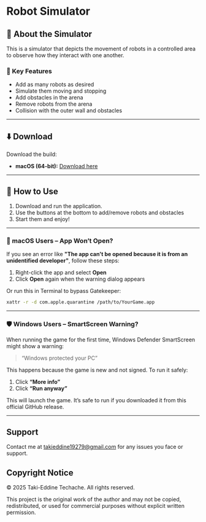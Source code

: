 # Robot Simulator

## 🤖 About the Simulator

This is a simulator that depicts the movement of robots in a controlled area to observe how they interact with one another. 

### 🔑 Key Features
- Add as many robots as desired 
- Simulate them moving and stopping 
- Add obstacles in the arena 
- Remove robots from the arena 
- Collision with the outer wall and obstacles

---

## ⬇️ Download

Download the build:
- **macOS (64-bit):** [Download here](https://github.com/takieddine17/Robot-Simulator/releases/download/RobotSimulator(MacOS)/RobotSimulator.app.zip)
---

## 🚀 How to Use

1. Download and run the application.  
2. Use the buttons at the bottom to add/remove robots and obstacles   
3. Start them and enjoy!

---

### 🧩 macOS Users – App Won’t Open?

If you see an error like **"The app can't be opened because it is from an unidentified developer"**, follow these steps:

1. Right-click the app and select **Open**
2. Click **Open** again when the warning dialog appears

Or run this in Terminal to bypass Gatekeeper:

```bash
xattr -r -d com.apple.quarantine /path/to/YourGame.app
```

---

### 🛡️ Windows Users – SmartScreen Warning?

When running the game for the first time, Windows Defender SmartScreen might show a warning:

> “Windows protected your PC”

This happens because the game is new and not signed. To run it safely:

1. Click **“More info”**
2. Click **“Run anyway”**

This will launch the game. It’s safe to run if you downloaded it from this official GitHub release.

---

## Support

Contact me at takieddine19279@gmail.com for any issues you face or support. 

## Copyright Notice

© 2025 Taki-Eddine Techache. All rights reserved.

This project is the original work of the author and may not be copied, redistributed, or used for commercial purposes without explicit written permission.
